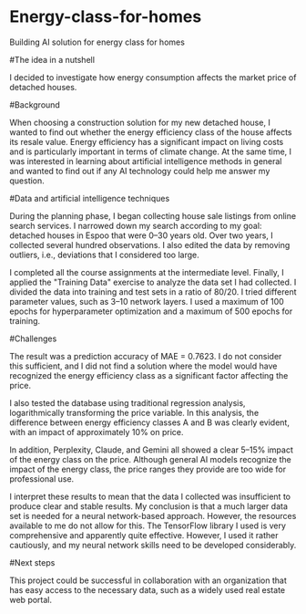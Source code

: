 # Energy-class-for-homes
Building AI solution for energy class for homes

#The idea in a nutshell

I decided to investigate how energy consumption affects the market price of detached houses.

#Background

When choosing a construction solution for my new detached house, I wanted to find out whether the energy efficiency class of the house affects its resale value. Energy efficiency has a significant impact on living costs and is particularly important in terms of climate change. At the same time, I was interested in learning about artificial intelligence methods in general and wanted to find out if any AI technology could help me answer my question.

#Data and artificial intelligence techniques

During the planning phase, I began collecting house sale listings from online search services. I narrowed down my search according to my goal: detached houses in Espoo that were 0–30 years old. Over two years, I collected several hundred observations. I also edited the data by removing outliers, i.e., deviations that I considered too large.

I completed all the course assignments at the intermediate level. Finally, I applied the "Training Data" exercise to analyze the data set I had collected. I divided the data into training and test sets in a ratio of 80/20. I tried different parameter values, such as 3–10 network layers. I used a maximum of 100 epochs for hyperparameter optimization and a maximum of 500 epochs for training.

#Challenges

The result was a prediction accuracy of MAE = 0.7623. I do not consider this sufficient, and I did not find a solution where the model would have recognized the energy efficiency class as a significant factor affecting the price.

I also tested the database using traditional regression analysis, logarithmically transforming the price variable. In this analysis, the difference between energy efficiency classes A and B was clearly evident, with an impact of approximately 10% on price.

In addition, Perplexity, Claude, and Gemini all showed a clear 5–15% impact of the energy class on the price. Although general AI models recognize the impact of the energy class, the price ranges they provide are too wide for professional use.

I interpret these results to mean that the data I collected was insufficient to produce clear and stable results. My conclusion is that a much larger data set is needed for a neural network-based approach. However, the resources available to me do not allow for this.
The TensorFlow library I used is very comprehensive and apparently quite effective. However, I used it rather cautiously, and my neural network skills need to be developed considerably.

#Next steps

This project could be successful in collaboration with an organization that has easy access to the necessary data, such as a widely used real estate web portal.
